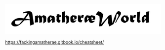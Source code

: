 ![Aquí la descripción de la imagen por si no carga](https://raw.githubusercontent.com/AmatheraeWorld/Readme/master/Amatherae.PNG)

https://fackingamatherae.gitbook.io/cheatsheet/
